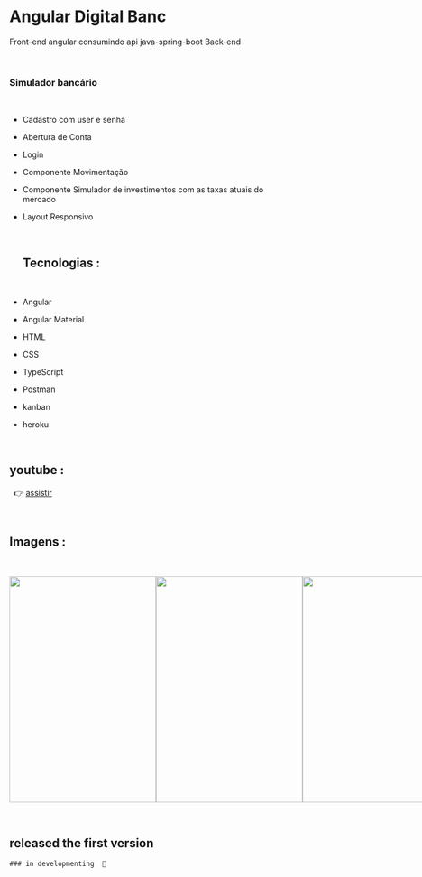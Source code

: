 # Angular Digital Banc
Front-end angular consumindo api java-spring-boot Back-end

&nbsp;

 ### Simulador bancário
 &nbsp;
- Cadastro com user e senha
- Abertura de Conta
- Login
- Componente Movimentação
- Componente Simulador de investimentos com as taxas atuais do mercado 
- Layout Responsivo

   &nbsp;
   
   
  ## Tecnologias :
  &nbsp;
 - Angular  
 - Angular Material
 - HTML
 - CSS 
 - TypeScript
 - Postman
 - kanban
 - heroku
  

  
  
  &nbsp;
  ## youtube :
  &nbsp;
  :point_right:
  [assistir](https://www.youtube.com/watch?v=JL2u5mQ_mtY)     
  
   &nbsp;
   
   ## Imagens  :
   &nbsp; 
   
   
   


 
 
 <div style="display:flex; justify-content: space-evenly;">
        
  
  <img src="https://user-images.githubusercontent.com/79234840/199363002-ec7fe262-79c5-41e0-b951-53435684ec46.PNG" width="260px" height="400px"/>
  
  <img src="https://user-images.githubusercontent.com/79234840/199362996-9cff6260-422e-4b97-b23b-ad95ed2a6754.PNG" width="260px" height="400px"/>

  <img src="https://user-images.githubusercontent.com/79234840/199362998-bb7c4517-2a5b-4faa-86d4-61f89c40b0eb.PNG" width="260px" height="400px"/>

  <img src="https://user-images.githubusercontent.com/79234840/199362995-fa0c2a97-eeff-4c5f-a061-c10fa2fabb23.PNG" width="260px" height="400px"/>
  
   <img src="https://user-images.githubusercontent.com/79234840/199362991-b3be1036-ed7d-46e6-a6e2-63cbc6bd8311.PNG" width="260px" height="400px"/>

   <img src="https://user-images.githubusercontent.com/79234840/199362989-54e577df-5881-4e76-9c3d-06573ea4c8d6.PNG" width="260px" height="400px"/>

  <img src="https://user-images.githubusercontent.com/79234840/199362986-945e23e6-ea53-4c20-af92-fdf787927f59.PNG" width="260px" height="400px"/>
 
    

 </div> 
 
 

&nbsp;

## released the first version
    ### in developmenting  🚧